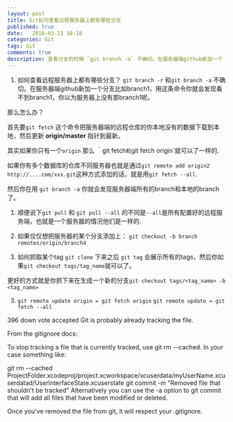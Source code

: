 ```yaml
---
layout: post
title: Git如何查看远程服务器上都有哪些分支
published: true
date:   2016-03-11 16:18
categories: Git
tags: Git
comments: true
description: 查看分支的时候 `git branch -a` 不确切。在服务器端github新加一个
---
```


1. 如何查看远程服务器上都有哪些分支？
`git branch -r` 和`git branch -a` 不确切。在服务器端github新加一个分支比如branch1，用这条命令你就会发现看不到branch1，你以为服务器上没有那branch1呢。

那么怎么办？

首先要```git fetch``` 这个命令把服务器端的远程仓库的你本地没有的数据下载到本地，然后更新 **origin/master** 指针到最新。

其实如果你只有一个`origin` 那么 ｀git fetch`和`git fetch origin`就可以了一样的.

如果你有多个数据库的仓库不同服务器也就是通过```git remote add origin2 http://....com/xxx.git```这种方式添加的话，就是用``git fetch --all``.

然后你在用 `git branch -a` 你就会发现服务器端所有的branch和本地的branch了。

1. 顺便说下```git pull``` 和 ```git pull --all``` 的不同是`--all`是所有配置好的远程服务端，也就是一个服务器的情况他们是一样的.

2. 如果仅仅想把服务器的某个分支添加上：
`git checkout -b branch remotes/origin/branch4`

3. 如何抓取某个tag 
`git clone` 下来之后 `git tag` 会展示所有的tags，然后你如果`git checkout tags/tag_name`就可以了。

更好的方式就是你抓下来在生成一个新的分支`git checkout tags/<tag_name> -b <tag_name>`

3. ```git remote update origin = git fetch origin```
   ```git remote update = git fetch --all```
   
 


   

396
down vote
accepted
Git is probably already tracking the file.

From the gitignore docs:

To stop tracking a file that is currently tracked, use git rm --cached.
In your case something like:

git rm --cached ProjectFolder.xcodeproj/project.xcworkspace/xcuserdata/myUserName.xcuserdatad/UserInterfaceState.xcuserstate
git commit -m "Removed file that shouldn't be tracked"
Alternatively you can use the -a option to git commit that will add all files that have been modified or deleted.

Once you've removed the file from git, it will respect your .gitignore.